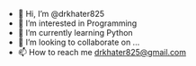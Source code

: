 - 👋 Hi, I’m @drkhater825
- 👀 I’m interested in Programming
- 🌱 I’m currently learning Python
- 💞️ I’m looking to collaborate on ...
- 📫 How to reach me drkhater825@gmail.com

<!---
drkhater825/drkhater825 is a ✨ special ✨ repository because its `README.md` (this file) appears on your GitHub profile.
You can click the Preview link to take a look at your changes.
--->

